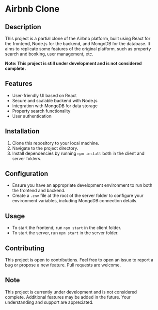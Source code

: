 # Airbnb Clone

## Description
This project is a partial clone of the Airbnb platform, built using React for the frontend, Node.js for the backend, and MongoDB for the database. It aims to replicate some features of the original platform, such as property search and booking, user management, etc.

**Note: This project is still under development and is not considered complete.**

## Features
- User-friendly UI based on React
- Secure and scalable backend with Node.js
- Integration with MongoDB for data storage
- Property search functionality
- User authentication

## Installation
1. Clone this repository to your local machine.
2. Navigate to the project directory.
3. Install dependencies by running `npm install` both in the client and server folders.

## Configuration
- Ensure you have an appropriate development environment to run both the frontend and backend.
- Create a `.env` file at the root of the server folder to configure your environment variables, including MongoDB connection details.

## Usage
- To start the frontend, run `npm start` in the client folder.
- To start the server, run `npm start` in the server folder.

## Contributing
This project is open to contributions. Feel free to open an issue to report a bug or propose a new feature. Pull requests are welcome.

## Note
This project is currently under development and is not considered complete. Additional features may be added in the future. Your understanding and support are appreciated.
